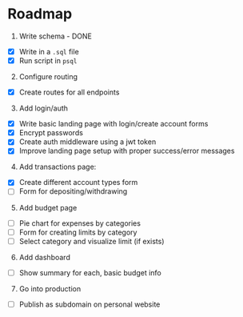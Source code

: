# Roadmap


1. Write schema - DONE
  - [x] Write in a `.sql` file
  - [x] Run script in `psql`

2. Configure routing
  - [x] Create routes for all endpoints

3. Add login/auth
  - [x] Write basic landing page with login/create account forms
  - [x] Encrypt passwords
  - [x] Create auth middleware using a jwt token
  - [x] Improve landing page setup with proper success/error messages 

4. Add transactions page:
  - [x] Create different account types form 
  - [ ] Form for depositing/withdrawing

5. Add budget page
  - [ ] Pie chart for expenses by categories
  - [ ] Form for creating limits by category
  - [ ] Select category and visualize limit (if exists)

6. Add dashboard
  - [ ] Show summary for each, basic budget info


7. Go into production
  - [ ] Publish as subdomain on personal website


